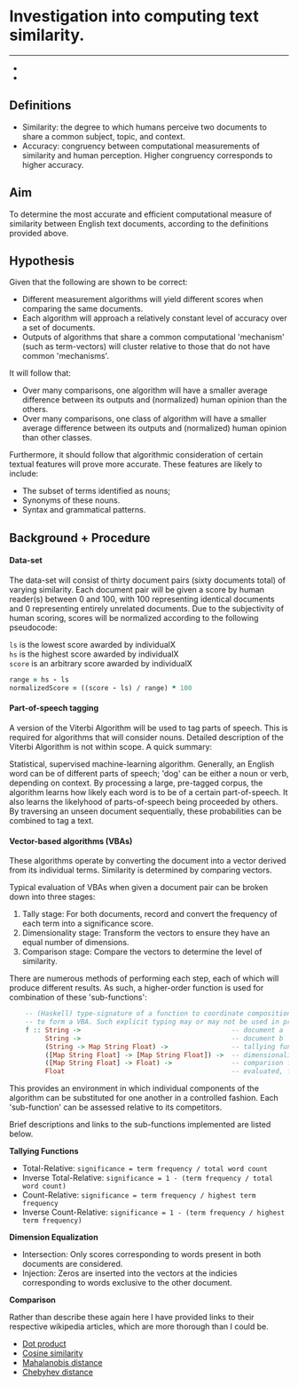# Investigation into computing text similarity.  
  
***
-
-

## Definitions

- Similarity: the degree to which humans perceive two documents to share a common subject, topic, and context.
- Accuracy: congruency between computational measurements of similarity and human perception. Higher congruency 
  corresponds to higher accuracy.


## Aim

To determine the most accurate and efficient computational measure of similarity between English text documents, according 
to the definitions provided above. 


## Hypothesis

Given that the following are shown to be correct:

- Different measurement algorithms will yield different scores when comparing the same documents.
- Each algorithm will approach a relatively constant level of accuracy over a set of documents.
- Outputs of algorithms that share a common computational 'mechanism' (such as term-vectors) will cluster 
  relative to those that do not have common 'mechanisms'.  

It will follow that:

- Over many comparisons, one algorithm will have a smaller average difference between its outputs and (normalized) human
  opinion than the others.
- Over many comparisons, one class of algorithm will have a smaller average difference between its outputs and (normalized)
  human opinion than other classes.

Furthermore, it should follow that algorithmic consideration of certain textual features will prove more accurate. These 
features are likely to include:

- The subset of terms identified as nouns;
- Synonyms of these nouns.
- Syntax and grammatical patterns.



## Background + Procedure

#### Data-set

The data-set will consist of thirty document pairs (sixty documents total) of varying similarity. Each document pair will be
given a score by human reader(s) between 0 and 100, with 100 representing identical documents and 0 representing entirely 
unrelated documents. Due to the subjectivity of human scoring, scores will be normalized according to the following pseudocode:
 
`ls` is the lowest score awarded by individualX  
`hs` is the highest score awarded by individualX  
`score` is an arbitrary score awarded by individualX  

```ruby
range = hs - ls
normalizedScore = ((score - ls) / range) * 100
``` 


#### Part-of-speech tagging

A version of the Viterbi Algorithm will be used to tag parts of speech. This is required for algorithms that will consider 
nouns. Detailed description of the Viterbi Algorithm is not within scope. A quick summary:

Statistical, supervised machine-learning algorithm. Generally, an English word can be of different parts of speech; 'dog' can be
either a noun or verb, depending on context. By processing a large, pre-tagged corpus, the algorithm learns how likely each
word is to be of a certain part-of-speech. It also learns the likelyhood of parts-of-speech being proceeded by others. By 
traversing an unseen document sequentially, these probabilities can be combined to tag a text. 


#### Vector-based algorithms (VBAs)

These algorithms operate by converting the document into a vector derived from its individual terms. Similarity is determined by 
comparing vectors.

Typical evaluation of VBAs when given a document pair can be broken down into three stages:

1. Tally stage: For both documents, record and convert the frequency of each term into a significance score.
2. Dimensionality stage: Transform the vectors to ensure they have an equal number of dimensions.
3. Comparison stage: Compare the vectors to determine the level of similarity.

There are numerous methods of performing each step, each of which will produce different results. As such, a higher-order function
is used for combination of these 'sub-functions':

```haskell
    -- (Haskell) type-signature of a function to coordinate composition of individual sub-functions 
    -- to form a VBA. Such explicit typing may or may not be used in practice.
    f :: String ->                                      -- document a  
         String ->                                      -- document b  
         (String -> Map String Float) ->                -- tallying function  
         ([Map String Float] -> [Map String Float]) ->  -- dimensionality reduction function  
         ([Map String Float] -> Float) ->               -- comparison function  
         Float                                          -- evaluated, f is a Float, representing the similarity score
```

This provides an environment in which individual components of the algorithm can be substituted for one another in a controlled fashion.
Each 'sub-function' can be assessed relative to its competitors. 

Brief descriptions and links to the sub-functions implemented are listed below. 


**Tallying Functions**

- Total-Relative: 
  `significance = term frequency / total word count`
- Inverse Total-Relative: 
  `significance = 1 - (term frequency / total word count)`
- Count-Relative: 
  `significance = term frequency / highest term frequency`
- Inverse Count-Relative: 
  `significance = 1 - (term frequency / highest term frequency)`


**Dimension Equalization** 

- Intersection: Only scores corresponding to words present in both documents are considered. 
- Injection: Zeros are inserted into the vectors at the indicies corresponding to words exclusive to the other document.
 
**Comparison**

Rather than describe these again here I have provided links to their respective wikipedia articles, which are more thorough
than I could be.

- [Dot product](http://en.wikipedia.org/wiki/Dot_product) 
- [Cosine similarity](http://en.wikipedia.org/wiki/Cosine_similarity)
- [Mahalanobis distance](http://en.wikipedia.org/wiki/Mahalanobis_distance)
- [Chebyhev distance](http://en.wikipedia.org/wiki/Chebyshev_distance)

